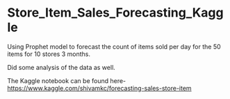# Store_Item_Sales_Forecasting_Kaggle
Using Prophet model to forecast the count of items sold per day for the 50 items for 10 stores 3 months.

Did some analysis of the data as well.

The Kaggle notebook can be found here- https://www.kaggle.com/shivamkc/forecasting-sales-store-item
